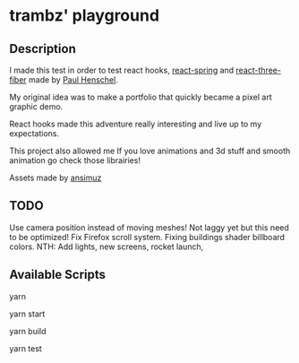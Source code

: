 # trambz' playground
## Description
I made this test in order to test react hooks, [react-spring](https://www.react-spring.io/) and [react-three-fiber](react-three-fiber) made by [Paul Henschel](https://github.com/drcmda).

My original idea was to make a portfolio that quickly became a pixel art graphic demo.

React hooks made this adventure really interesting and live up to my expectations.

This project also allowed me If you love animations and 3d stuff and smooth animation go check those librairies! 

Assets made by [ansimuz](https://ansimuz.itch.io/)

## TODO
Use camera position instead of moving meshes! Not laggy yet but this need to be optimized!
Fix Firefox scroll system. 
Fixing buildings shader billboard colors.
NTH: Add lights, new screens, rocket launch,

## Available Scripts

yarn

yarn start

yarn build

yarn test
